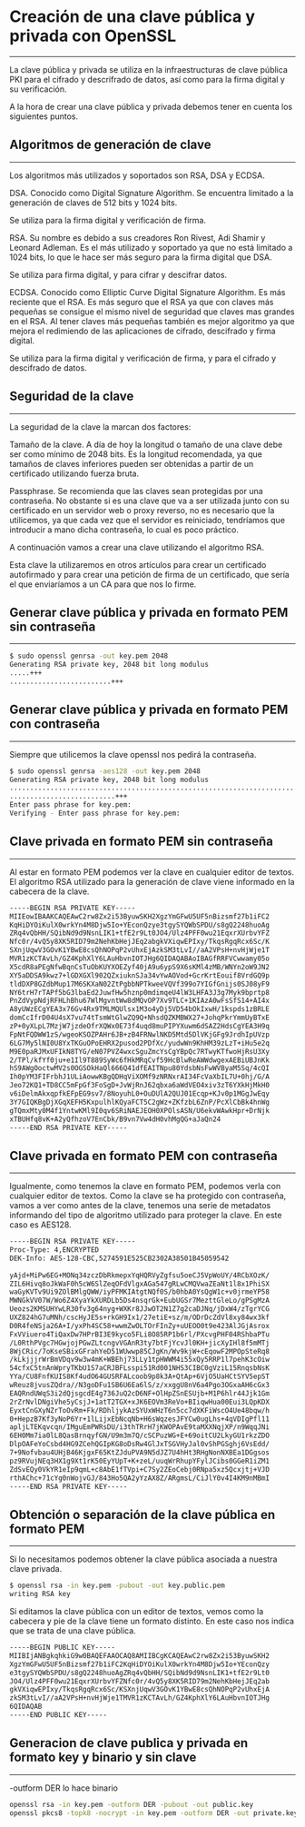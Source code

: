 # Creación de una clave pública y privada con OpenSSL
---
La clave pública y privada se utiliza en la infraestructuras de clave pública PKI para el cifrado y descrifrado de datos, así como para la firma digital y su verificación.

A la hora de crear una clave pública y privada debemos tener en cuenta los siguientes puntos. 

## Algoritmos de generación de clave
---
Los algoritmos más utilizados y soportados son RSA, DSA y ECDSA.

DSA. Conocido como Digital Signature Algorithm. Se encuentra limitado a la generación de claves de 512 bits y 1024 bits.

Se utiliza para la firma digital y verificación de firma.

RSA. Su nombre es debido a sus creadores Ron Rivest, Adi Shamir y Leonard Adleman. Es el más utilizado y soportado ya que no está limitado a 1024 bits, lo que le hace ser más seguro para la firma digital que DSA.

Se utiliza para firma digital, y para cifrar y descifrar datos.

ECDSA. Conocido como Elliptic Curve Digital Signature Algorithm. Es más reciente que el RSA. Es más seguro que el RSA ya que con claves más pequeñas se consigue el mismo nivel de seguridad que claves mas grandes en el RSA. Al tener claves más pequeñas también es mejor algoritmo ya que mejora el redimiendo de las aplicaciones de cifrado, descifrado y firma digital.

Se utiliza para la firma digital y verificación de firma, y para el cifrado y descifrado de datos.

## Seguridad de la clave
---
La seguridad de la clave la marcan dos factores:

Tamaño de la clave. A día de hoy la longitud o tamaño de una clave debe ser como mínimo de 2048 bits. Es la longitud recomendada, ya que tamaños de claves inferiores pueden ser obtenidas a partir de un certificado utilizando fuerza bruta.

Passphrase. Se recomienda que las claves sean protegidas por una contraseña. No obstante si es una clave que va a ser utilizada junto con su certificado en un servidor web o proxy reverso, no es necesario que la utilicemos, ya que cada vez que el servidor es reiniciado, tendríamos que introducir a mano dicha contraseña, lo cual es poco práctico.

A continuación vamos a crear una clave utilizando el algoritmo RSA.

Esta clave la utilizaremos en otros artículos para crear un certificado autofirmado y para crear una petición de firma de un certificado, que sería el que enviaríamos a un CA para que nos lo firme.

## Generar clave pública y privada en formato PEM sin contraseña
---
```sh 
$ sudo openssl genrsa -out key.pem 2048
Generating RSA private key, 2048 bit long modulus
.....+++
.........................+++
```

## Generar clave pública y privada en formato PEM con contraseña
---
Siempre que utilicemos la clave openssl nos pedirá la contraseña.
```sh 
$ sudo openssl genrsa -aes128 -out key.pem 2048
Generating RSA private key, 2048 bit long modulus
...............................................................................+++
..........................+++
Enter pass phrase for key.pem:
Verifying - Enter pass phrase for key.pem:
```

## Clave privada en formato PEM sin contraseña
---
Al estar en formato PEM podemos ver la clave en cualquier editor de textos. El algoritmo RSA utilizado para la generación de clave viene informado en la cabecera de la clave.
```sh 
-----BEGIN RSA PRIVATE KEY-----
MIIEowIBAAKCAQEAwC2rw8Zx2i53ByuwSKH2XgzYmGFwU5UF5nBizsmf27b1iFC2
KqHiDYOiKulX0wrkYn4M8Djw5Io+YEconQzye3tgySYQWbSPDU/s8gQ2248huoAg
ZRq4vQbHH/SQibNd9d9NsnLIK1+tfE2r9Lt0JO4/Ulz4PFF0wu21EqxrXUrbvYFZ
Nfc0r/4vQ5y8XK5RID79m2NehKbHejJEq2abgkVXiqwEPIxy/TkqsRgqRcx6Sc/K
SXnjUqwV3GOvK1YBwE8csQhNOPqP2vUhxEjAzkSM3tLvI//aA2VPsH+nvHjWje1T
MVR1zKCTAvLh/GZ4KphXlY6LAuHbvnIOTJHg6QIDAQABAoIBAGfRRFVCwwamy05o
X5cdR8aPEgNfwBqnCsTuObKUYXOEZyf40jA9u6ypS9X6sKMl4zMB/WNYn2oW9JN2
XY5aDDSA9kwz7+lGDXGXl902QZxiuknSJa34vYwAOVod+GcrKrtEouif8VrdGQ9p
tldDXP8GZdbMup17M6SKXaN02ZtPgbbNPTkweeVQVf399o7YIGfGnijs0SJ08yF9
NY6trH7rTAPf5bG3lbaEd2JuwfHw5hznp0mdimqeU4lW3LHFA3J3g7Myk9bprtp8
PnZdVypNdjRFHLhBhu67WlMgvntWw8dMQvOP7Xv9TLC+1KIAzA0wFsSfS14+AI4x
A8yUWzECgYEA3x76Gv4Rx9TMLMQUlsx1M3o4yDj5VD54bOkIxwH/1kspds1zBRLE
domCcIfrD04U4sX7vu74tTsmWtGlwZQ9Q+NhsdQZKMBWX27+JohqPkrYmmUyBTxE
zP+0yXLpL7MzjW7jzdeOfrXQWx0E73f4uqd8muPIPYXuwm6dSAZ2HdsCgYEA3H9q
FpNtFQDWW1zS/wgeoKSOZPAHr6JB+zB4FRNwlNKD5Mtd5DlVKjGFg9JrdhIpUVzp
6LG7My5lNI0U8YxTKGuOPoEHRX2pusod2PDfXc/yudwWn9KhHM39zLzT+iHu5e2q
M9E0paRJMxUFIkN8TYG/eN07PVZ4wxcSguZmcYsCgYBpQc7RTwyKTfwoHjRsU3Xy
2/TPl/kfYf0ju+e1Il9T889SyWc6fHkMRqCvf59HcBlwReAWWdwgexAEBiUBJnKk
hS9AWgOoctwMV2s0OGSOkHaQl666Q41dfEAITNpu80YdsbNsFwWVByaM5Sq/4cQI
Ih0pYM3FIFrbhJ1ULiAowwKBgQDHqViXOMf9zNRNxrAI34FcVaXbIL7U+0hj/G/A
Jeo72KQ1+TD8CC5mFpGf3FoSgD+JvWjRnJ62qbxa6aWdVEO4xiv3zT6YXkHjMkH0
v6iDelmAkxqpfkEFpEG9sv7/8NoyuhL0+OuDUlA2QUJ01Ecqp+KJv0p1MGgJwEqy
3Y7GIQKBgDjXGqXEFH5KxpulhlKQyaFCT5C2gWz+ZKfzbL6ZnP/PcXlCbBk4hnWg
gTQmxMty0M4f1YntwKMl9I0qv6SRiNAEJEOH0XPOlsASN/U6ekvWAwkHpr+DrNjk
xTBUHfq8vK+A2yQfhzoV7EnCbk/B9vn7Vw4dH0vhMgQG+aJaQn24
-----END RSA PRIVATE KEY-----
```

## Clave privada en formato PEM con contraseña
---
Igualmente, como tenemos la clave en formato PEM, podemos verla con cualquier editor de textos. Como la clave se ha protegido con contraseña, vamos a ver como antes de la clave, tenemos una serie de metadatos informando del tipo de algoritmo utilizado para proteger la clave. En este caso es AES128.
```sh 
-----BEGIN RSA PRIVATE KEY-----
Proc-Type: 4,ENCRYPTED
DEK-Info: AES-128-CBC,5274591E525CB2302A38501B45059542
 
yAjd+MiPw6EG+MONq34zczDbRkmepxYqHQRVyZgfsu5oeCJ5VpWoUY/4RCbXOzK/
ZIL6Hivq8oJkWaF0h5cW6SlZeqOFdVlgxAGa547gRLwCMQVwaZEaNt1l8x1PhiSX
waGyKVTv9Ui9ZOlBMlgQWW/iyPFMKIAtgtNQf0S/b0hbA0YsQgW1c+v0jrmeYP58
MWNGkVV07W/Wo6Z4XyaYkXURDLb5Ds4nsqrGk+EubUGSr7MezttGleLo/gPSgMzA
Ueozs2KMSUHYwLR30fv3g64nyg+WXKr8JJwOT2N1Z7g2caDJNq/jDxW4/zTgrYCG
UXZ824hG7uMNh/cscHyJE5s+rkGH9Ix1/27etiE+sz/m/ODrDcZdVl8xy84wx3kf
D0R4feNSja26A+I/yxPh4SC58+wwmZwOLTOrFInZy+uUEOO0t9e423AlJGjAsrox
FxVViuero4TiQaxDw7HPrBI3E9kyco5FLi8O85RP1b6rl/PXcvgPHF04RShbaPTu
/L0RthPVgc7HGwjojPGwZLtcngvVGAnR3ty7btFjYcvJl0KH+jicXyIHl8f5mMTj
8WjCRic/7oKseSBixGFrahYeD51WUwwp85CJgKn/Wv9kjW+cEqowF2MPOpSteRq8
/kLkjjjrWrBmVDqv9w3w4mK+WBEhj73LLy1tpHWWM4i55xQy5RRP1l7pehK3cOiw
54cfxC5tnAnWpryTKbU1S7aCRJBFLsspi51Rd001NHS3CIBC0gVziL15RnqsbNsK
YYa/CU8FnfKUIS8Kf4udO64GUSRFALcoob9p8k3A+QtAp+6VjO5UaHCtSYV5epST
wReuz8jvusZQdra//N3goDFu1SB6U6Ea6lS/z/xxggU8nV6a4Pgo3OGxaAH6cGx3
EAQRndUWqS3i2dQjsgcdE4g736JuQ2cD6NF+OlHpZSnESUjb+M1P6hlr44Jjk1Gm
2rZrNvlDNgiVhe5yCsjJ+1atT2TGX+xJK6EOVm3ReVo+BIiqwHua00Eui3LQpKDX
EyxtCnGXyNZrToOvRm+Fk/RDhljykAzSYUxWHzT6n5cc7dXKFiWscO4Ue48bqw/h
0+HepzB7Kf3yNoP6Yr+1lLijxEbNcqNb+H6sWqzesJFYCw0ugLhs+4qVDIgPfl11
apljLTEKqvcqn/IMguEmPWRsDU/i3thTRrH7jKWOPAvE9taMXXNqjXP/n9WqqJNi
6EH0Mm7ia0lL8QasBrnqyfGN/U9m3m7Q/cSCPuzWG+E+69oitCU2LkyGU1rkzZDO
DlpOAFeYoCsbd4HG9ZCehQGIpKG8oDsRw4GlJxTSGVHyJal0vShPGSghj6VsEdd/
7+9Nofvbau4UHjB46KjgxF65KtZJduPVA9N5dJZ7U4hHt3RHgNonNXBEa1DGgsos
pz9RVujNEq3HX1g9Xt1rK50EyYUpT+K+zeL/uuqWrRhupYFylJCibs0GGeR1iZM1
ZdSvEQy0VkYR1eIp9qmL+c8AbE1fTVpi+C7Sy2ZEoCebj0RNpa5xz5Qcxjtj+VJD
rthAChc+71cYg0nWojvGJ/843Ho5QA2yYzAX8Z/ARgmsL/CiJlY0v4I4KM9nMBmI
-----END RSA PRIVATE KEY-----
```

## Obtención o separación de la clave pública en formato PEM
---
Si lo necesitamos podemos obtener la clave pública asociada a nuestra clave privada.
```sh 
$ openssl rsa -in key.pem -pubout -out key.public.pem
writing RSA key
```
Si editamos la clave pública con un editor de textos, vemos como la cabecera y pie de la clave tiene un formato distinto. En este caso nos indica que se trata de una clave pública.
```sh 
-----BEGIN PUBLIC KEY-----
MIIBIjANBgkqhkiG9w0BAQEFAAOCAQ8AMIIBCgKCAQEAwC2rw8Zx2i53ByuwSKH2
XgzYmGFwU5UF5nBizsmf27b1iFC2KqHiDYOiKulX0wrkYn4M8Djw5Io+YEconQzy
e3tgySYQWbSPDU/s8gQ2248huoAgZRq4vQbHH/SQibNd9d9NsnLIK1+tfE2r9Lt0
JO4/Ulz4PFF0wu21EqxrXUrbvYFZNfc0r/4vQ5y8XK5RID79m2NehKbHejJEq2ab
gkVXiqwEPIxy/TkqsRgqRcx6Sc/KSXnjUqwV3GOvK1YBwE8csQhNOPqP2vUhxEjA
zkSM3tLvI//aA2VPsH+nvHjWje1TMVR1zKCTAvLh/GZ4KphXlY6LAuHbvnIOTJHg
6QIDAQAB
-----END PUBLIC KEY-----
```

## Generacion de clave publica y privada en formato key y binario y sin clave
---
-outform DER lo hace binario
```sh 
openssl rsa -in key.pem -outform DER -pubout -out public.key
openssl pkcs8 -topk8 -nocrypt -in key.pem -outform DER -out private.key
```


